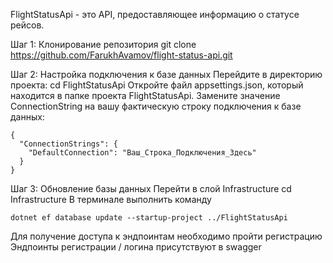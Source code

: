 
FlightStatusApi - это API, предоставляющее информацию о статусе рейсов.

Шаг 1: Клонирование репозитория
git clone https://github.com/FarukhAvamov/flight-status-api.git

Шаг 2: Настройка подключения к базе данных
Перейдите в директорию проекта:
cd FlightStatusApi
Откройте файл appsettings.json, который находится в папке проекта FlightStatusApi.
Замените значение ConnectionString на вашу фактическую строку подключения к базе данных:
```
{
  "ConnectionStrings": {
    "DefaultConnection": "Ваш_Строка_Подключения_Здесь"
  }
}
```

Шаг 3: Обновление базы данных
Перейти в слой Infrastructure
cd Infrastructure
В терминале выполнить команду
```
dotnet ef database update --startup-project ../FlightStatusApi
```

Для получение доступа к эндпоинтам необходимо пройти регистрацию
Эндпоинты регистрации / логина присутствуют в swagger






